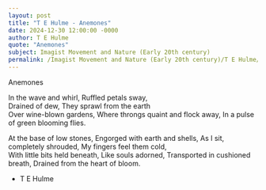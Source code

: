 ```yaml
---
layout: post
title: "T E Hulme - Anemones"
date: 2024-12-30 12:00:00 -0000
author: T E Hulme
quote: "Anemones"
subject: Imagist Movement and Nature (Early 20th century)
permalink: /Imagist Movement and Nature (Early 20th century)/T E Hulme/T E Hulme - Anemones
---
```


Anemones

In the wave and whirl,
Ruffled petals sway,  
Drained of dew,
They sprawl from the earth  
Over wine-blown gardens,
Where throngs quaint and flock away,
In a pulse of green blooming flies.

At the base of low stones,
Engorged with earth and shells,
As I sit, completely shrouded,
My fingers feel them cold,  
With little bits held beneath,
Like souls adorned,
Transported in cushioned breath,
Drained from the heart of bloom.

- T E Hulme
